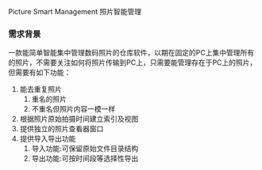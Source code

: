 Picture Smart Management 照片智能管理

### 需求背景

一款能简单智能集中管理数码照片的仓库软件，以期在固定的PC上集中管理所有的照片，不需要关注如何将照片传输到PC上，只需要能管理存在于PC上的照片，但需要有如下功能：

1. 能去重复照片
   1. 重名的照片
   2. 不重名但照片内容一模一样
2. 根据照片原始拍摄时间建立索引及视图
3. 提供独立的照片查看器窗口
4. 提供导入导出功能
   1. 导入功能:可保留原始文件目录结构
   2. 导出功能:可按时间段等选择性导出


